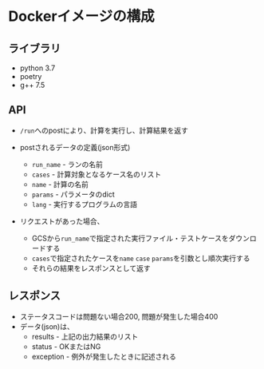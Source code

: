 # Dockerイメージの構成

## ライブラリ

* python 3.7
* poetry
* g++ 7.5

## API

* `/run`へのpostにより、計算を実行し、計算結果を返す

* postされるデータの定義(json形式)
    * `run_name` - ランの名前 
    * `cases` - 計算対象となるケース名のリスト
    * `name` - 計算の名前
    * `params` - パラメータのdict
    * `lang` - 実行するプログラムの言語

* リクエストがあった場合、
  * GCSから`run_name`で指定された実行ファイル・テストケースをダウンロードする
  * `cases`で指定されたケースを`name` `case` `params`を引数とし順次実行する
  * それらの結果をレスポンスとして返す

## レスポンス

* ステータスコードは問題ない場合200, 問題が発生した場合400
* データ(json)は、
    * results - 上記の出力結果のリスト
    * status - OKまたはNG
    * exception - 例外が発生したときに記述される


 